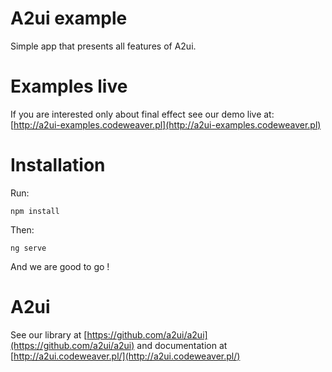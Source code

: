 # A2ui example

Simple app that presents all features of A2ui. 

# Examples live 

If you are interested only about final effect see our demo live at: [http://a2ui-examples.codeweaver.pl](http://a2ui-examples.codeweaver.pl)

# Installation

Run:

```shell
npm install
```

Then:

```shell
ng serve
```

And we are good to go !

# A2ui

See our library at [https://github.com/a2ui/a2ui](https://github.com/a2ui/a2ui)
and documentation at [http://a2ui.codeweaver.pl/](http://a2ui.codeweaver.pl/)
